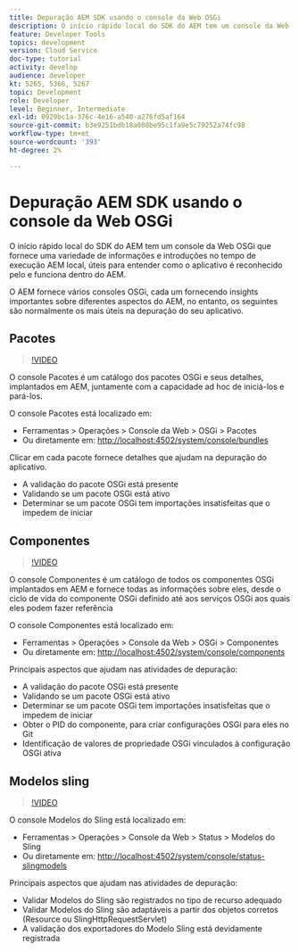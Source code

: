 ```yaml
---
title: Depuração AEM SDK usando o console da Web OSGi
description: O início rápido local do SDK do AEM tem um console da Web OSGi que fornece uma variedade de informações e introduções no tempo de execução AEM local, úteis para entender como o aplicativo é reconhecido pelo e funciona dentro do AEM.
feature: Developer Tools
topics: development
version: Cloud Service
doc-type: tutorial
activity: develop
audience: developer
kt: 5265, 5366, 5267
topic: Development
role: Developer
level: Beginner, Intermediate
exl-id: 0929bc1a-376c-4e16-a540-a276fd5af164
source-git-commit: b3e9251bdb18a008be95c1fa9e5c79252a74fc98
workflow-type: tm+mt
source-wordcount: '393'
ht-degree: 2%

---
```


# Depuração AEM SDK usando o console da Web OSGi

O início rápido local do SDK do AEM tem um console da Web OSGi que fornece uma variedade de informações e introduções no tempo de execução AEM local, úteis para entender como o aplicativo é reconhecido pelo e funciona dentro do AEM.

O AEM fornece vários consoles OSGi, cada um fornecendo insights importantes sobre diferentes aspectos do AEM, no entanto, os seguintes são normalmente os mais úteis na depuração do seu aplicativo.

## Pacotes

>[!VIDEO](https://video.tv.adobe.com/v/34335?quality=12&learn=on)

O console Pacotes é um catálogo dos pacotes OSGi e seus detalhes, implantados em AEM, juntamente com a capacidade ad hoc de iniciá-los e pará-los.

O console Pacotes está localizado em:

+ Ferramentas > Operações > Console da Web > OSGi > Pacotes
+ Ou diretamente em: [http://localhost:4502/system/console/bundles](http://localhost:4502/system/console/bundles)

Clicar em cada pacote fornece detalhes que ajudam na depuração do aplicativo.

+ A validação do pacote OSGi está presente
+ Validando se um pacote OSGi está ativo
+ Determinar se um pacote OSGi tem importações insatisfeitas que o impedem de iniciar

## Componentes

>[!VIDEO](https://video.tv.adobe.com/v/34336?quality=12&learn=on)

O console Componentes é um catálogo de todos os componentes OSGi implantados em AEM e fornece todas as informações sobre eles, desde o ciclo de vida do componente OSGi definido até aos serviços OSGi aos quais eles podem fazer referência

O console Componentes está localizado em:

+ Ferramentas > Operações > Console da Web > OSGi > Componentes
+ Ou diretamente em: [http://localhost:4502/system/console/components](http://localhost:4502/system/console/components)

Principais aspectos que ajudam nas atividades de depuração:

+ A validação do pacote OSGi está presente
+ Validando se um pacote OSGi está ativo
+ Determinar se um pacote OSGi tem importações insatisfeitas que o impedem de iniciar
+ Obter o PID do componente, para criar configurações OSGi para eles no Git
+ Identificação de valores de propriedade OSGi vinculados à configuração OSGi ativa

## Modelos sling

>[!VIDEO](https://video.tv.adobe.com/v/34337?quality=12&learn=on)

O console Modelos do Sling está localizado em:

+ Ferramentas > Operações > Console da Web > Status > Modelos do Sling
+ Ou diretamente em: [http://localhost:4502/system/console/status-slingmodels](http://localhost:4502/system/console/status-slingmodels)

Principais aspectos que ajudam nas atividades de depuração:

+ Validar Modelos do Sling são registrados no tipo de recurso adequado
+ Validar Modelos do Sling são adaptáveis a partir dos objetos corretos (Resource ou SlingHttpRequestServlet)
+ A validação dos exportadores do Modelo Sling está devidamente registrada
